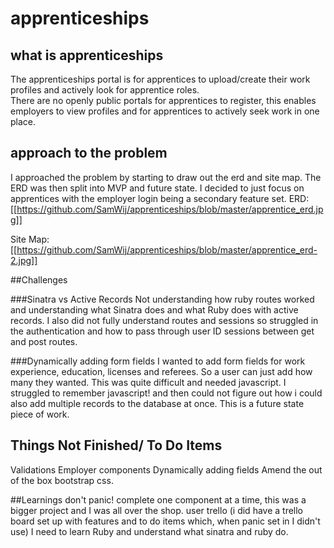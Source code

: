 # apprenticeships

## what is apprenticeships

The apprenticeships portal is for apprentices to upload/create their work profiles and actively look for apprentice roles.  
There are no openly public portals for apprentices to register, this enables employers to view profiles and for apprentices to actively seek work in one place.

## approach to the problem
I approached the problem by starting to draw out the erd and site map.  The ERD was then split into MVP and future state.  I decided to just focus on apprentices with the employer login
being a secondary feature set.
ERD:
[[https://github.com/SamWij/apprenticeships/blob/master/apprentice_erd.jpg]]

Site Map:
[[https://github.com/SamWij/apprenticeships/blob/master/apprentice_erd-2.jpg]]

##Challenges

###Sinatra vs Active Records
Not understanding how ruby routes worked and understanding what Sinatra does and what Ruby does with active records.  I also did not fully understand routes and sessions so struggled in the authentication and how to pass through user ID sessions between get and post routes.

###Dynamically adding form fields
I wanted to add form fields for work experience, education, licenses and referees. So a user can just add how many they wanted.  This was quite difficult and needed javascript.  I struggled to remember javascript! and then could not figure out how i could also add multiple records to the database at once.  This is a future state piece of work.

## Things Not Finished/ To Do Items
Validations
Employer components
Dynamically adding fields
Amend the out of the box bootstrap css.

##Learnings
don't panic!
complete one component at a time, this was a bigger project and I was all over the shop.
user trello (i did have a trello board set up with features and to do items which, when panic set in I didn't use)
I need to learn Ruby and understand what sinatra and ruby do.
